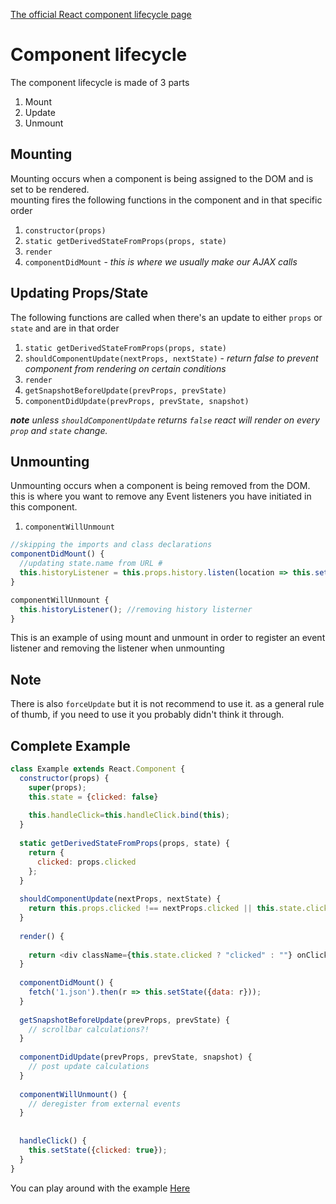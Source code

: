 [The official React component lifecycle page](https://reactjs.org/docs/react-component.html "Component Lifecycle")

# Component lifecycle
The component lifecycle is made of 3 parts
1. Mount
2. Update
3. Unmount

## Mounting
Mounting occurs when a component is being assigned to the DOM and is set to be rendered.  
mounting fires the following functions in the component and in that specific order
1. `constructor(props)`
2. `static getDerivedStateFromProps(props, state)`
3. `render`
4. `componentDidMount` - _this is where we usually make our AJAX calls_

## Updating Props/State
The following functions are called when there's an update to either `props` or `state` and are in that order  
1. `static getDerivedStateFromProps(props, state)`
2. `shouldComponentUpdate(nextProps, nextState)` - _return false to prevent component from rendering on certain conditions_
3. `render`
4. `getSnapshotBeforeUpdate(prevProps, prevState)`
5. `componentDidUpdate(prevProps, prevState, snapshot)`

_**note** unless `shouldComponentUpdate` returns `false` react will render on every `prop` and `state` change._

## Unmounting
Unmounting occurs when a component is being removed from the DOM.  
this is where you want to remove any Event listeners you have initiated in this component.
1. `componentWillUnmount`

```javascript
//skipping the imports and class declarations
componentDidMount() {
  //updating state.name from URL #
  this.historyListener = this.props.history.listen(location => this.setState({name: location.hash.slice(1)});
}

componentWillUnmount {
  this.historyListener(); //removing history listerner
}
```
This is an example of using mount and unmount in order to register an event listener and removing the listener when unmounting  

## Note
There is also `forceUpdate` but it is not recommend to use it. as a general rule of thumb, if you need to use it you probably didn't think it through.

## Complete Example
```javascript
class Example extends React.Component {
  constructor(props) {
    super(props);
    this.state = {clicked: false}
    
    this.handleClick=this.handleClick.bind(this);
  }
  
  static getDerivedStateFromProps(props, state) {
    return {
      clicked: props.clicked
    };
  }
  
  shouldComponentUpdate(nextProps, nextState) {
    return this.props.clicked !== nextProps.clicked || this.state.clicked !== nextState.clicked;
  }
  
  render() {
    
    return <div className={this.state.clicked ? "clicked" : ""} onClick={this.handleClick}>Click Me</div>;
  }
  
  componentDidMount() {
    fetch('1.json').then(r => this.setState({data: r}));
  }
  
  getSnapshotBeforeUpdate(prevProps, prevState) {
    // scrollbar calculations?!
  }
  
  componentDidUpdate(prevProps, prevState, snapshot) {
    // post update calculations
  }
  
  componentWillUnmount() {
    // deregister from external events
  }
  
  
  handleClick() {
    this.setState({clicked: true});
  }
}
```

You can play around with the example [Here](https://codepen.io/zerkotin/pen/QWjXgYB "Codepen.io")

